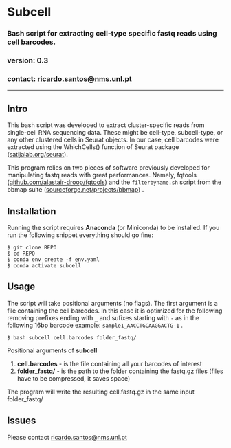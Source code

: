 # **Subcell**
### Bash script for extracting cell-type specific fastq reads using cell barcodes.
### version: 0.3
### contact: <ricardo.santos@nms.unl.pt>
-----------
## **Intro**
This bash script was developed to extract cluster-specific reads from single-cell RNA sequencing data. These might be cell-type, subcell-type, or any other clustered cells in Seurat objects. In our case, cell barcodes were extracted using the WhichCells() function of Seurat package ([satijalab.org/seurat](https://link)).

This program relies on two pieces of software previously developed for manipulating fastq reads with great performances. Namely, fqtools ([github.com/alastair-droop/fqtools](https://link)) and the `filterbyname.sh` script from the bbmap suite ([sourceforge.net/projects/bbmap](https://link)) .


## **Installation**
Running the script requires **Anaconda** (or Miniconda) to be installed. If you run the following snippet everything should go fine:
```console
$ git clone REPO
$ cd REPO
$ conda env create -f env.yaml
$ conda activate subcell
```
## **Usage**
The script will take positional arguments (no flags). The first argument is a file containing the cell barcodes. In this case it is optimized for the following removing prefixes ending with `_` and sufixes starting with `-` as in the following 16bp barcode example:
`sample1_AACCTGCAAGGACTG-1` .

```console
$ bash subcell cell.barcodes folder_fastq/
```
Positional arguments of **subcell**
1. **cell.barcodes** - is the file containing all your barcodes of interest
2. **folder_fastq/** - is the path to the folder containing the fastq.gz files (files have to be compressed, it saves space)

The program will write the resulting cell.fastq.gz in the same input folder_fastq/

## **Issues**
Please contact <ricardo.santos@nms.unl.pt>